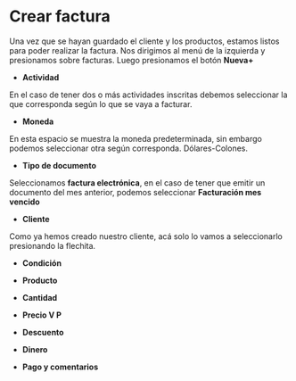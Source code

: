 # Crear factura

Una vez que se hayan guardado el cliente y los productos, estamos listos para poder realizar la factura.
Nos dirigimos al menú de la izquierda y presionamos sobre facturas. Luego presionamos el botón **Nueva+**

- **Actividad**

En el caso de tener dos o más actividades inscritas debemos seleccionar la que corresponda según lo que se vaya a facturar.

- **Moneda**

En esta espacio se muestra la moneda predeterminada, sin embargo podemos seleccionar otra según corresponda. Dólares-Colones.

- **Tipo de documento**

Seleccionamos **factura electrónica**, en el caso de tener que emitir un documento del mes anterior, podemos seleccionar **Facturación mes vencido**

- **Cliente**

Como ya hemos creado nuestro cliente, acá solo lo vamos a seleccionarlo presionando la flechita.


- **Condición**

- **Producto**

- **Cantidad**

- **Precio V P**

- **Descuento**

- **Dinero**

- **Pago y comentarios**
